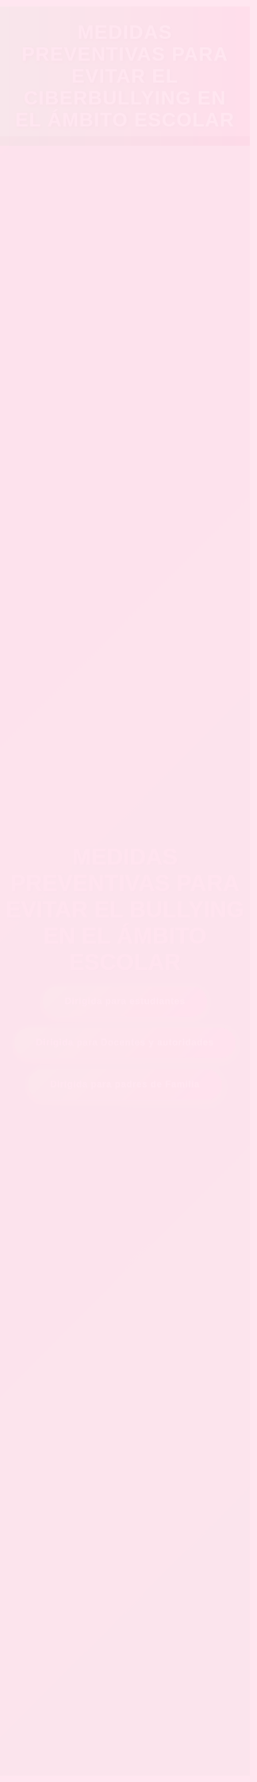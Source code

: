 <!DOCTYPE html>
<html lang="es">
<head>
<meta charset="UTF-8" />
<meta name="viewport" content="width=device-width, initial-scale=1" />
<meta name="description" content="Medidas preventivas para evitar el ciberbullying en el ámbito escolar. Información y recursos para estudiantes, docentes y padres de familia." />
<title>Medidas Preventivas para Evitar el Ciberbullying</title>
<link rel="icon" href="https://cdn-icons-png.flaticon.com/512/565/565547.png" type="image/png" />
<style>
  @import url('https://fonts.googleapis.com/css2?family=Poppins:wght@400;700&display=swap');
  :root {
    --color-primary: #ef036c;
    --color-secondary: #31ec56;
    --color-tertiary: #f9b872;
    --color-text: #660033;
    --color-text-light: #fce4f1;
    --color-bg: #ffe6f0;
    --color-overlay: rgba(0,0,0,0.55);
    --color-error: #cc3399;
  }
  * { box-sizing: border-box; }
  body, html {
    margin: 0; padding: 0;
    font-family: 'Poppins', sans-serif;
    background-color: var(--color-bg);
    color: var(--color-text);
    min-height: 100vh;
    overflow-x: hidden;
  }
  header {
    background: linear-gradient(90deg, var(--color-secondary), var(--color-primary));
    padding: 30px 20px;
    text-align: center;
    color: white;
    font-size: 2.8em;
    font-weight: 700;
    text-shadow: 2px 2px 6px #660033;
    letter-spacing: 1.5px;
    animation: fadeInUp 1s ease forwards;
    position: sticky;
    top: 0;
    z-index: 10;
  }
  @keyframes fadeInUp {
    from {opacity: 0; transform: translateY(30px);}
    to {opacity: 1; transform: translateY(0);}
  }
  @keyframes zoomIn {
    from {opacity: 0; transform: scale(1.1);}
    to {opacity: 1; transform: scale(1);}
  }
  /* Fondo principal: degradado rosa-verde */
  #principal {
    background: linear-gradient(135deg, #ef036c 0%, #31ec56 100%);
    min-height: 75vh;
    display: flex;
    flex-direction: column;
    justify-content: center;
    align-items: center;
    color: white;
    text-shadow: 2px 2px 8px #000000cc;
    padding: 40px 20px;
    position: relative;
    overflow: hidden;
    animation: zoomIn 1.5s ease forwards;
  }
  /* Fondo estudiantes: imagen aula */
  #estudiantes {
    background-image: url('https://images.unsplash.com/photo-1503676260728-1c00da094a0b?auto=format&fit=crop&w=1470&q=80');
    background-size: cover;
    background-position: center center;
    min-height: 75vh;
    display: flex;
    flex-direction: column;
    justify-content: center;
    align-items: center;
    color: white;
    text-shadow: 2px 2px 8px #000000cc;
    padding: 40px 20px;
    position: relative;
    animation: zoomIn 1.5s ease forwards;
  }
  /* Fondo padres: degradado rosa-naranja */
  #padres {
    background: linear-gradient(135deg, #ef036c 0%, #f9b872 100%);
    min-height: 75vh;
    display: flex;
    flex-direction: column;
    justify-content: center;
    align-items: center;
    color: white;
    text-shadow: 2px 2px 8px #000000cc;
    padding: 40px 20px;
    position: relative;
    animation: zoomIn 1.5s ease forwards;
  }
  /* Overlay para contraste */
  .overlay {
    position: absolute;
    inset: 0;
    background: rgba(0,0,0,0.35);
    z-index: 0;
  }
  .content {
    position: relative;
    z-index: 1;
    max-width: 900px;
    text-align: center;
  }
  h1, h2 {
    margin-bottom: 20px;
    font-weight: 700;
    color: #ff99cc;
    text-shadow: 2px 2px 5px #660033cc;
  }
  h1 { font-size: 3em; }
  h2 { font-size: 2.5em; }
  p {
    font-size: 1.2em;
    line-height: 1.7em;
    color: var(--color-text-light);
    margin-bottom: 30px;
    text-shadow: 1px 1px 3px #330033cc;
  }
  .button-container, .footer-buttons {
    display: flex;
    justify-content: center;
    gap: 20px;
    flex-wrap: wrap;
  }
  button {
    background: linear-gradient(135deg, var(--color-secondary), var(--color-primary));
    border: none;
    padding: 18px 40px;
    font-size: 1.2em;
    color: white;
    border-radius: 30px;
    cursor: pointer;
    box-shadow: 0 6px 15px #cc3385aa;
    transition: all 0.3s ease;
    font-weight: 700;
    letter-spacing: 0.05em;
    filter: drop-shadow(0 0 5px var(--color-secondary));
  }
  button:hover, button:focus {
    background: linear-gradient(135deg, var(--color-primary), var(--color-secondary));
    box-shadow: 0 8px 25px #cc3385dd;
    transform: translateY(-6px);
    outline: none;
  }
  .back-btn {
    cursor: pointer;
    background: var(--color-primary);
    color: white;
    padding: 10px 20px;
    border-radius: 20px;
    display: inline-block;
    margin-top: 20px;
    font-weight: 700;
    user-select: none;
    transition: background 0.3s ease;
    border: none;
    font-size: 1em;
  }
  .back-btn:hover, .back-btn:focus {
    background: var(--color-secondary);
    outline: none;
  }
  .formulario {
    background: rgba(255 230 240 / 0.9);
    padding: 25px 35px;
    border-radius: 15px;
    max-width: 600px;
    margin: 20px auto 0;
    color: var(--color-text);
    box-shadow: 0 0 20px #cc3399cc;
    text-align: left;
  }
  .formulario h3 {
    text-align: center;
    margin-bottom: 20px;
    color: #990066;
  }
  label {
    display: block;
    font-weight: 700;
    margin-top: 15px;
    color: var(--color-text);
  }
  input, textarea {
    width: 100%;
    padding: 10px;
    margin-top: 6px;
    border-radius: 8px;
    border: 1.5px solid #cc3399;
    font-size: 1em;
    resize: vertical;
    font-family: inherit;
  }
  .form-buttons {
    margin-top: 25px;
    text-align: center;
  }
  .btn-submit, .btn-cancel {
    background: var(--color-primary);
    color: white;
    border: none;
    padding: 12px 30px;
    border-radius: 25px;
    font-weight: 700;
    cursor: pointer;
    margin: 0 10px;
    box-shadow: 0 4px 10px #b32d85;
    transition: background 0.3s ease;
  }
  .btn-submit:hover, .btn-submit:focus {
    background: #b32d85;
    outline: none;
  }
  .btn-cancel {
    background: #e055a0;
  }
  .btn-cancel:hover, .btn-cancel:focus {
    background: #c13a78;
    outline: none;
  }
  .contact-info {
    background: rgba(255 240 247 / 0.9);
    padding: 20px 30px;
    border-radius: 15px;
    color: var(--color-text);
    max-width: 400px;
    margin: 30px auto 0;
    font-weight: 600;
    box-shadow: 0 0 10px #cc3399aa;
  }
  .error {
    color: var(--color-error);
    font-size: 0.9em;
    display: none;
    margin-top: 5px;
  }
  @media (max-width: 768px) {
    h1 { font-size: 2em; }
    h2 { font-size: 1.8em; }
    p, label, input, textarea, button {
      font-size: 1em;
    }
    #principal, #estudiantes, #padres, #docentes {
      min-height: 60vh;
      padding: 30px 15px;
    }
  }
</style>
</head>
<body>
<header>MEDIDAS PREVENTIVAS PARA EVITAR EL CIBERBULLYING EN EL ÁMBITO ESCOLAR</header>
<main>
  <!-- Página Principal -->
  <section id="principal" aria-label="Página principal con botones de navegación">
    <div class="overlay"></div>
    <div class="content">
      <h1>MEDIDAS PREVENTIVAS PARA EVITAR EL BULLYING EN EL ÁMBITO ESCOLAR</h1>
      <div class="button-container" role="navigation" aria-label="Navegación principal">
        <button type="button" aria-controls="estudiantes" aria-expanded="false" onclick="showSection('estudiantes', this)">Dirigida para estudiantes</button>
        <button type="button" aria-controls="docentes" aria-expanded="false" onclick="showSection('docentes', this)">Dirigida para Docentes y autoridades</button>
        <button type="button" aria-controls="padres" aria-expanded="false" onclick="showSection('padres', this)">Dirigida para padres de Familia</button>
      </div>
    </div>
  </section>
  <!-- Sección Estudiantes -->
  <section id="estudiantes" style="display:none;" aria-label="Información para estudiantes">
    <div class="overlay"></div>
    <div class="content">
      <h2>Dirigida para estudiantes</h2>
      <p>
       Concepto sobre el bullying:
El bullying es una forma de violencia sistemática que ocurre principalmente en entornos escolares, donde uno o varios estudiantes ejercen agresión física, verbal, psicológica o social hacia otro de manera intencional y repetida. Este tipo de comportamiento busca causar daño, humillación o intimidación, afectando profundamente la autoestima, el bienestar emocional y el rendimiento académico de la víctima.
Medidas de prevención dirigido especialmente a estudiantes:
La prevención del bullying comienza con el compromiso de todos los estudiantes en promover un ambiente de respeto, empatía y solidaridad. Es esencial reconocer que cada acción cuenta: evitar reírse de las burlas, no difundir rumores y no quedarse callado frente al maltrato son pasos fundamentales. Si eres testigo de una situación de acoso, no seas cómplice; apoya a quien sufre y busca la ayuda de un docente, consejero o adulto de confianza. Participar activamente en campañas escolares sobre convivencia pacífica, asistir a charlas sobre valores y trabajar en equipo con compañeros ayuda a fortalecer la unión entre estudiantes y a reducir los conflictos. Además, aprender a gestionar emociones, dialogar con respeto y aceptar las diferencias nos convierte en agentes de cambio que contribuyen a una comunidad estudiantil más justa, segura y libre de violencia.
      </p>
      <button type="button" onclick="toggleForm('formDenuncia')" class="btn-primary">Denuncia Anónima</button>
      <form id="formDenuncia" class="formulario" style="display:none;" novalidate aria-live="polite">
        <h3>Formulario de Denuncia Anónima</h3>
        <label for="descIncidente">Descripción del incidente:</label>
        <textarea id="descIncidente" name="descIncidente" rows="4" required aria-describedby="errorDesc"></textarea>
        <span class="error" id="errorDesc" aria-live="polite"></span>
        <label for="fechaIncidente">Fecha del incidente:</label>
        <input type="date" id="fechaIncidente" name="fechaIncidente" required aria-describedby="errorFecha" />
        <span class="error" id="errorFecha" aria-live="polite"></span>
        <label for="archivoIncidente">Adjuntar evidencia (opcional):</label>
        <input type="file" id="archivoIncidente" name="archivoIncidente" accept="image/*" />
        <div class="form-buttons">
          <button type="submit" class="btn-submit">Enviar denuncia</button>
          <button type="button" class="btn-cancel" onclick="toggleForm('formDenuncia')">Cancelar</button>
        </div>
      </form>
      <button type="button" class="back-btn" onclick="goHome()">Volver a Inicio</button>
    </div>
  </section>
  <!-- Sección Docentes (fondo original, sin cambios) -->
  <section id="docentes" style="display:none; background-image: url('https://images.unsplash.com/photo-1503676260728-1c00da094a0b?auto=format&fit=crop&w=1470&q=80');" aria-label="Información para docentes y autoridades">
    <div class="overlay"></div>
    <div class="content">
      <h2>Dirigida para Docentes y autoridades</h2>
      <p>
       Concepto sobre el bullying:
El bullying es una forma de violencia repetida entre estudiantes, donde uno o varios agreden intencionalmente a otro, afectando su bienestar emocional y social.
       Medidas de prevención dirigido especialmente a docentes:
Los docentes desempeñan un papel clave en la prevención y detección temprana del bullying. Es fundamental que mantengan una observación atenta y constante del comportamiento de sus estudiantes, promoviendo desde el aula una cultura de respeto, inclusión y empatía. Fomentar el diálogo, establecer normas claras de convivencia y generar espacios seguros donde cada estudiante se sienta valorado son acciones esenciales. Ante cualquier señal de acoso escolar, el docente debe actuar con prontitud, sin minimizar la situación, aplicando los protocolos establecidos por la institución y trabajando de forma coordinada con padres, autoridades escolares y personal especializado. Además, integrar la educación emocional en las actividades cotidianas permite a los estudiantes desarrollar habilidades para resolver conflictos de manera pacífica y reconocer el valor de la diversidad. El compromiso docente no solo detiene el bullying, sino que transforma el aula en un espacio de bienestar y aprendizaje integral.
      </p>
      <div class="footer-buttons">
        <button type="button" onclick="alert('Redirigiendo a Reporte de denuncias')">Reporte de denuncias</button>
        <button type="button" onclick="window.open('https://www.unicef.es/blog/como-actuar-ante-casos-de-ciberbullying-en-el-colegio', '_blank')">Medidas preventivas</button>
        <button type="button" onclick="alert('Redirigiendo a Citas agendadas')">Citas agendadas</button>
      </div>
      <button type="button" class="back-btn" onclick="goHome()">Volver a Inicio</button>
    </div>
  </section>
  <!-- Sección Padres -->
  <section id="padres" style="display:none;" aria-label="Información para padres de familia">
    <div class="overlay"></div>
    <div class="content">
      <h2>Dirigida para padres de Familia</h2>
      <p>
        Concepto sobre el bullying:
El bullying es una forma de maltrato intencional y repetido entre estudiantes, que puede ser físico, verbal o emocional, y afecta gravemente la autoestima y bienestar de los niños y adolescentes.
        Medidas de prevención dirigido especialmente a padres de familia:
Los padres juegan un papel fundamental en la prevención del bullying. Es importante mantener una comunicación abierta y constante con sus hijos, escucharlos con atención y observar cualquier cambio en su comportamiento o estado de ánimo. Fomentar en casa valores como el respeto, la empatía y la tolerancia ayuda a que los niños aprendan a convivir en armonía con los demás. También es clave enseñarles a no guardar silencio ante situaciones de acoso, ya sea que lo sufran o lo presencien, y a confiar en los adultos responsables. Estar involucrados en la vida escolar, asistir a reuniones, colaborar con los docentes y promover el diálogo con otros padres contribuye a construir una comunidad educativa unida, donde el bullying no tenga espacio.
      </p>
      <button type="button" onclick="toggleForm('formCita')" class="btn-primary">Agendar cita</button>
      <form id="formCita" class="formulario" style="display:none;" novalidate aria-live="polite">
        <h3>Formulario para Agendar Cita</h3>
        <label for="nombreCita">Nombre completo:</label>
        <input type="text" id="nombreCita" name="nombreCita" required minlength="3" aria-describedby="errorNombre" />
        <span class="error" id="errorNombre" aria-live="polite"></span>
        <label for="emailCita">Correo electrónico:</label>
        <input type="email" id="emailCita" name="emailCita" required aria-describedby="errorEmail" />
        <span class="error" id="errorEmail" aria-live="polite"></span>
        <label for="telefonoCita">Teléfono:</label>
        <input type="tel" id="telefonoCita" name="telefonoCita" pattern="^\d{7,15}$" required aria-describedby="errorTelefono" />
        <span class="error" id="errorTelefono" aria-live="polite"></span>
        <label for="motivoCita">Motivo de la cita:</label>
        <textarea id="motivoCita" name="motivoCita" rows="3" required aria-describedby="errorMotivo"></textarea>
        <span class="error" id="errorMotivo" aria-live="polite"></span>
        <label for="fechaCita">Fecha:</label>
        <input type="date" id="fechaCita" name="fechaCita" required aria-describedby="errorFechaCita" />
        <span class="error" id="errorFechaCita" aria-live="polite"></span>
        <label for="horaCita">Hora:</label>
        <input type="time" id="horaCita" name="horaCita" required aria-describedby="errorHora" />
        <span class="error" id="errorHora" aria-live="polite"></span>
        <div class="form-buttons">
          <button type="submit" class="btn-submit">Enviar solicitud</button>
          <button type="button" class="btn-cancel" onclick="toggleForm('formCita')">Cancelar</button>
        </div>
      </form>
      <button type="button" onclick="document.getElementById('contactos').style.display='block'" class="btn-primary" style="margin-top:20px;">Contactos</button>
      <div id="contactos" class="contact-info" style="display:none;" aria-live="polite">
        <p><strong>Rectorado:</strong> ########## (Situación complicada)</p>
        <p><strong>Vicerrectorado:</strong> ######### (Situación no atendida)</p>
        <p><strong>Inspección y Departamento de Consejería Estudiantil:</strong> ########## (Situación manejable)</p>
      </div>
      <button type="button" class="back-btn" onclick="goHome()">Volver a Inicio</button>
    </div>
  </section>
  <!-- Página de Agradecimiento -->
  <section id="agradecimiento" style="display:none; text-align:center; padding: 60px; color:#990066;" aria-label="Página de agradecimiento">
    <h1>AGRADECEMOS SU VISITA</h1>
    <p style="font-size: 1.3em; margin-top: 20px;">
      Esperamos haber resuelto su problema y sobre todo dar a conocer cómo se da el ciberbullying y poder a la vez prevenirlo.
    </p>
    <div class="happy-face" aria-label="Carita feliz" style="font-size: 4em; margin-top: 20px;">😊</div>
    <button type="button" class="back-btn" onclick="goHome()">Volver a Inicio</button>
  </section>
</main>
<script>
  function showSection(sectionId, btn = null) {
    const sections = document.querySelectorAll('section, #principal');
    const header = document.querySelector('header');
    const buttons = document.querySelectorAll('.button-container button');
    sections.forEach(el => el.style.display = 'none');
    header.style.display = 'none';
    if (sectionId === 'principal') {
      document.getElementById('principal').style.display = 'flex';
      header.style.display = 'block';
    } else {
      const section = document.getElementById(sectionId);
      if (section) section.style.display = 'flex';
    }
    const contactos = document.getElementById('contactos');
    if (contactos) contactos.style.display = 'none';
    buttons.forEach(button => {
      button.setAttribute('aria-expanded', 'false');
    });
    if (btn) {
      btn.setAttribute('aria-expanded', 'true');
    }
  }
  function goHome() {
    showSection('principal');
  }
  function toggleForm(id) {
    const form = document.getElementById(id);
    if (!form) return;
    if (form.style.display === 'block') {
      form.style.display = 'none';
    } else {
      form.style.display = 'block';
      form.scrollIntoView({behavior: 'smooth'});
    }
  }
  function showError(id, message) {
    const el = document.getElementById(id);
    if(el){
      el.textContent = message;
      el.style.display = 'block';
    }
  }
  function clearErrors(ids) {
    ids.forEach(id => {
      const el = document.getElementById(id);
      if(el){
        el.textContent = '';
        el.style.display = 'none';
      }
    });
  }
  function validateEmail(email) {
    const re = /^[^\s@]+@[^\s@]+\.[^\s@]+$/;
    return re.test(email.toLowerCase());
  }
  const formDenuncia = document.getElementById('formDenuncia');
  formDenuncia.addEventListener('submit', function(e) {
    e.preventDefault();
    clearErrors(['errorDesc', 'errorFecha']);
    let valid = true;
    const desc = this.descIncidente.value.trim();
    const fecha = this.fechaIncidente.value;
    if (desc.length < 10) {
      showError('errorDesc', 'Describe el incidente con al menos 10 caracteres.');
      valid = false;
    }
    if (!fecha) {
      showError('errorFecha', 'Por favor selecciona la fecha del incidente.');
      valid = false;
    }
    if (valid) {
      alert('Denuncia enviada con éxito. Gracias por contribuir a un ambiente seguro.');
      this.reset();
      toggleForm('formDenuncia');
    }
  });
  const formCita = document.getElementById('formCita');
  formCita.addEventListener('submit', function(e) {
    e.preventDefault();
    clearErrors(['errorNombre', 'errorEmail', 'errorTelefono', 'errorMotivo', 'errorFechaCita', 'errorHora']);
    let valid = true;
    const nombre = this.nombreCita.value.trim();
    const email = this.emailCita.value.trim();
    const telefono = this.telefonoCita.value.trim();
    const motivo = this.motivoCita.value.trim();
    const fecha = this.fechaCita.value;
    const hora = this.horaCita.value;
    const today = new Date().toISOString().split('T')[0];
    if (nombre.length < 3) {
      showError('errorNombre', 'Ingresa un nombre válido (mínimo 3 caracteres).');
      valid = false;
    }
    if (!validateEmail(email)) {
      showError('errorEmail', 'Ingresa un correo electrónico válido.');
      valid = false;
    }
    if (!/^\d{7,15}$/.test(telefono)) {
      showError('errorTelefono', 'Ingresa un teléfono válido (7 a 15 dígitos).');
      valid = false;
    }
    if (motivo.length < 10) {
      showError('errorMotivo', 'Describe el motivo con al menos 10 caracteres.');
      valid = false;
    }
    if (!fecha) {
      showError('errorFechaCita', 'Selecciona la fecha de la cita.');
      valid = false;
    } else if (fecha < today) {
      showError('errorFechaCita', 'La fecha debe ser hoy o posterior.');
      valid = false;
    }
    if (!hora) {
      showError('errorHora', 'Selecciona la hora de la cita.');
      valid = false;
    }
    if (valid) {
      alert('Cita agendada correctamente. Nos pondremos en contacto pronto.');
      this.reset();
      toggleForm('formCita');
    }
  });
</script>
</body>
</html>
